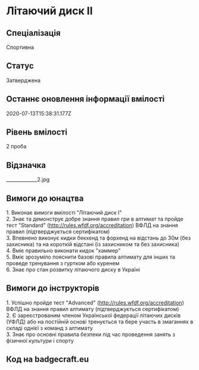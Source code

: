 # Літаючий диск ІІ

## Спеціалізація

Спортивна

## Статус

Затверджена

## Останнє оновлення інформації вмілості

2020-07-13T15:38:31.177Z

## Рівень вмілості

2 проба

## Відзначка

_____________2.jpg

## Вимоги до юнацтва

<div>1. Виконає вимоги вмілості "Літаючий диск І"<br></div><div>2. Знає та демонструє добре знання правил гри в алтимат та пройде тест "Standard" (<a target="_blank" rel="nofollow" href="http://rules.wfdf.org/accreditation">http://rules.wfdf.org/accreditation</a>) ВФЛД на знання правил (підтверджується сертифікатом)</div><div>3. Впевнено виконує кидки бекхенд та форхенд на відстань до 30м (без захисника) та на короткій відстані (із захисником та без захисника)</div><div>4. Вміє правильно виконати кидок "хаммер"</div><div>5. Вміє зрозуміло пояснити базові правила алтимату для інших та проведе тренування з гуртком або куренем</div><div>6. Знає про стан розвитку літаючого диску в Україні</div>

## Вимоги до інструкторів

<div>1. Успішно пройде тест "Advanced" (<a target="_blank" rel="nofollow" href="http://rules.wfdf.org/accreditation">http://rules.wfdf.org/accreditation</a>) ВФЛД на знання правил алтимату (підтверджується сертифікатом)</div><div>2. Є зареєстрованим членом Української федерації літаючих дисків (УФЛД) або на постійній основі тренується та бере участь в змаганнях в складі однієї з команд з алтимату</div><div>3. Знає про основні правила безпеки під час проведення занять з фізичної культури і спорту</div>

## Код на badgecraft.eu

